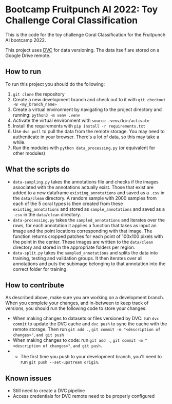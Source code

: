 # Bootcamp Fruitpunch AI 2022: Toy Challenge Coral Classification
This is the code for the toy challenge Coral Classification for the Fruitpunch AI bootcamp 2022.

This project uses [DVC](dvc.org) for data versioning. The data itself are stored on a Google Drive remote.

## How to run

To run this project you should do the following:

1. `git clone` the repository
1. Create a new development branch and check out to it with `git checkout -B <my_branch_name>`
1. Create a virtual environment by navigating to the project directory and running: `python3 -m venv .venv`
1. Activate the virtual environment with `source .venv/bin/activate`
1. Install the requirements with `pip install -r requirements.txt`
1. Use `dvc pull` to pull the data from the remote storage. You may need to authenticate in your browser. There's a lot of data, so this may take a while.
1. Run the modules with `python data_processing.py` (or equivalent for other modules)

## What the scripts do

- `data-sampling.py` takes the annotations file and checks if the images associated with the annotations actually exist. Those that exist are added to a new dataframe `existing_annotations` and saved as a `.csv` in the `data/clean` directory. A random sample with 2000 samples from each of the 5 coral types is then created from these `existing_annotations` and stored as `sample_annotations` and saved as a `.csv` in the `data/clean` directory.
- `data-processing.py` takes the `sampled_annotations` and iterates over the rows, for each annotation it applies a function that takes as input an image and the point locations corresponding with that image. The function returns cropped patches for each point of 100x100 pixels with the point in the center. These images are written to the `data/clean` directory and stored in the appropriate folders per region.
- `data-split.py` takes the `sampled_annotations` and splits the data into training, testing and validation groups. It then iterates over all annotations and puts the subimage belonging to that annotation into the correct folder for training. 

## How to contribute
As described above, make sure you are working on a development branch. When you complete your changes, and in-between to keep track of versions, you should run the following code to store your changes:

- When making changes to datasets or files versioned by DVC: run `dvc commit` to update the DVC cache and `dvc push` to sync the cache with the remote storage. Then run `git add .`, `git commit -m "<description of changes>"`, `and git push`
- When making changes to code: run `git add .`, `git commit -m "<description of changes>"`, `and git push`.
- - The first time you push to your development branch, you'll need to run `git push --set-upstream origin`.

## Known issues
- Still need to create a DVC pipeline
- Access credentials for DVC remote need to be properly configured
